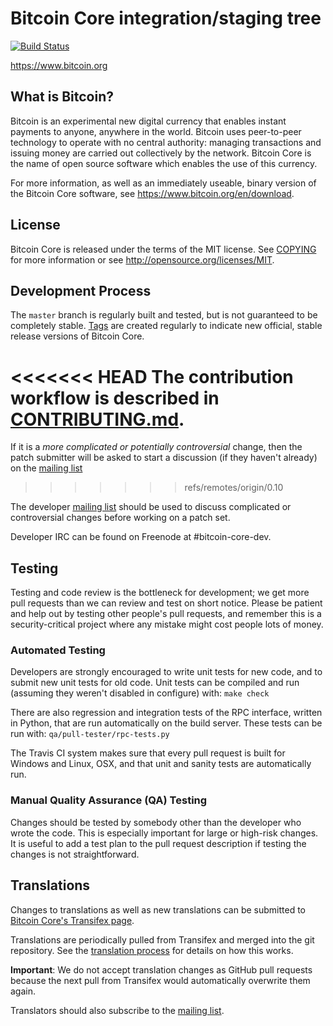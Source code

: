 Bitcoin Core integration/staging tree
=====================================

[![Build Status](https://travis-ci.org/bitcoin/bitcoin.svg?branch=master)](https://travis-ci.org/bitcoin/bitcoin)

https://www.bitcoin.org

What is Bitcoin?
----------------

Bitcoin is an experimental new digital currency that enables instant payments to
anyone, anywhere in the world. Bitcoin uses peer-to-peer technology to operate
with no central authority: managing transactions and issuing money are carried
out collectively by the network. Bitcoin Core is the name of open source
software which enables the use of this currency.

For more information, as well as an immediately useable, binary version of
the Bitcoin Core software, see https://www.bitcoin.org/en/download.

License
-------

Bitcoin Core is released under the terms of the MIT license. See [COPYING](COPYING) for more
information or see http://opensource.org/licenses/MIT.

Development Process
-------------------

The `master` branch is regularly built and tested, but is not guaranteed to be
completely stable. [Tags](https://github.com/bitcoin/bitcoin/tags) are created
regularly to indicate new official, stable release versions of Bitcoin Core.

<<<<<<< HEAD
The contribution workflow is described in [CONTRIBUTING.md](CONTRIBUTING.md).
=======
If it is a *more complicated or potentially controversial* change, then the patch
submitter will be asked to start a discussion (if they haven't already) on the
[mailing list](https://lists.linuxfoundation.org/mailman/listinfo/bitcoin-dev)
>>>>>>> refs/remotes/origin/0.10

The developer [mailing list](https://lists.linuxfoundation.org/mailman/listinfo/bitcoin-dev)
should be used to discuss complicated or controversial changes before working
on a patch set.

Developer IRC can be found on Freenode at #bitcoin-core-dev.

Testing
-------

Testing and code review is the bottleneck for development; we get more pull
requests than we can review and test on short notice. Please be patient and help out by testing
other people's pull requests, and remember this is a security-critical project where any mistake might cost people
lots of money.

### Automated Testing

Developers are strongly encouraged to write unit tests for new code, and to
submit new unit tests for old code. Unit tests can be compiled and run (assuming they weren't disabled in configure) with: `make check`

There are also regression and integration tests of the RPC interface, written
in Python, that are run automatically on the build server.
These tests can be run with: `qa/pull-tester/rpc-tests.py`

The Travis CI system makes sure that every pull request is built for Windows
and Linux, OSX, and that unit and sanity tests are automatically run.

### Manual Quality Assurance (QA) Testing

Changes should be tested by somebody other than the developer who wrote the
code. This is especially important for large or high-risk changes. It is useful
to add a test plan to the pull request description if testing the changes is
not straightforward.

Translations
------------

Changes to translations as well as new translations can be submitted to
[Bitcoin Core's Transifex page](https://www.transifex.com/projects/p/bitcoin/).

Translations are periodically pulled from Transifex and merged into the git repository. See the
[translation process](doc/translation_process.md) for details on how this works.

**Important**: We do not accept translation changes as GitHub pull requests because the next
pull from Transifex would automatically overwrite them again.

Translators should also subscribe to the [mailing list](https://groups.google.com/forum/#!forum/bitcoin-translators).

